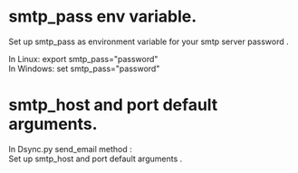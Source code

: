 # smtp_pass env variable.
Set up smtp_pass as environment variable for your smtp server password .

In Linux: export smtp_pass="password"  
In Windows: set smtp_pass="password"

# smtp_host and port default arguments.
In Dsync.py send_email method :  
Set up smtp_host and port default arguments .